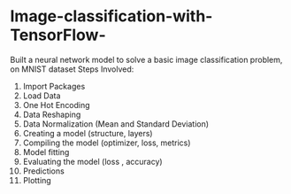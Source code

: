 # Image-classification-with-TensorFlow-
Built a neural network model to solve a basic image classification problem, on MNIST dataset
Steps Involved:
1) Import Packages
2) Load Data
3) One Hot Encoding
4) Data Reshaping
5) Data Normalization (Mean and Standard Deviation)
6) Creating a model (structure, layers)
7) Compiling the model (optimizer, loss, metrics)
8) Model fitting
9) Evaluating the model (loss , accuracy)
10) Predictions
11) Plotting
